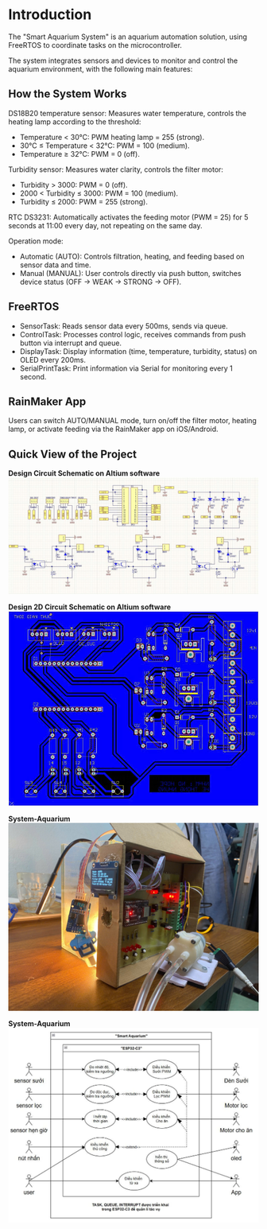 # Introduction
The "Smart Aquarium System" is an aquarium automation solution, using FreeRTOS to coordinate tasks on the microcontroller.

The system integrates sensors and devices to monitor and control the aquarium environment, with the following main features:
## How the System Works
DS18B20 temperature sensor: Measures water temperature, controls the heating lamp according to the threshold:
- Temperature < 30°C: PWM heating lamp = 255 (strong).
- 30°C ≤ Temperature < 32°C: PWM = 100 (medium).
- Temperature ≥ 32°C: PWM = 0 (off).

Turbidity sensor: Measures water clarity, controls the filter motor:
- Turbidity > 3000: PWM = 0 (off).
- 2000 < Turbidity ≤ 3000: PWM = 100 (medium).
- Turbidity ≤ 2000: PWM = 255 (strong).

RTC DS3231: Automatically activates the feeding motor (PWM = 25) for 5 seconds at 11:00 every day, not repeating on the same day.

Operation mode:
- Automatic (AUTO): Controls filtration, heating, and feeding based on sensor data and time.
- Manual (MANUAL): User controls directly via push button, switches device status (OFF → WEAK → STRONG → OFF).
## FreeRTOS

- SensorTask: Reads sensor data every 500ms, sends via queue.
- ControlTask: Processes control logic, receives commands from push button via interrupt and queue.
- DisplayTask: Display information (time, temperature, turbidity, status) on OLED every 200ms.
- SerialPrintTask: Print information via Serial for monitoring every 1 second.

## RainMaker App

Users can switch AUTO/MANUAL mode, turn on/off the filter motor, heating lamp, or activate feeding via the RainMaker app on iOS/Android.

## Quick View of the Project

**Design Circuit Schematic on Altium software**
![image](Media/Schematic.jpg)

**Design 2D Circuit Schematic on Altium software**
![image](Media/2D.jpg)

**System-Aquarium**
![image](Media/System.jpg)

**System-Aquarium**
![image](usecasediagram.jpg)
